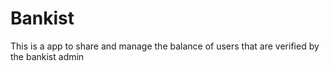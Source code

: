 # Bankist
This is a app to share and manage the balance of users that are verified by the bankist admin
